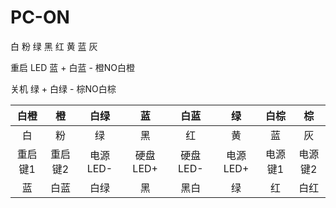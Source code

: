 # PC-ON


白 粉 绿 黑 红 黄 蓝 灰

重启
LED 蓝 + 白蓝 - 橙NO白橙

关机 
绿 + 白绿 - 棕NO白棕


|白橙|橙|白绿|蓝|白蓝|绿|白棕|棕|
|:----:|:----:|:----:|:----:|:----:|:----:|:----:|:----:|
|白|粉|绿|黑|红|黄|蓝|灰|
|重启键1|重启键2|电源LED-|硬盘LED+|硬盘LED-|电源LED+|电源键1|电源键2|
|蓝|白蓝|白绿|黑|黑白|绿|红|白红|
